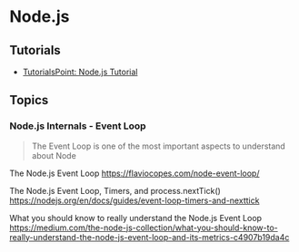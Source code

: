 # Node.js

## Tutorials

- [TutorialsPoint: Node.js Tutorial](http://www.tutorialspoint.com/nodejs/)





## Topics

### Node.js Internals - Event Loop

> The Event Loop is one of the most important aspects to understand about Node

The Node.js Event Loop
https://flaviocopes.com/node-event-loop/


The Node.js Event Loop, Timers, and process.nextTick()
https://nodejs.org/en/docs/guides/event-loop-timers-and-nexttick

What you should know to really understand the Node.js Event Loop
https://medium.com/the-node-js-collection/what-you-should-know-to-really-understand-the-node-js-event-loop-and-its-metrics-c4907b19da4c